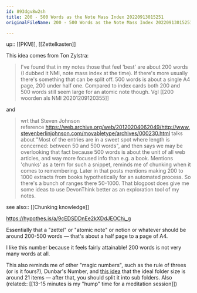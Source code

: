 ```yaml
---
id: 893dgv8w2sh
title: 200 - 500 Words as the Note Mass Index 20220913015251
originalFileName: 200 - 500 Words as the Note Mass Index 20220913015251.md

---
```


up:: [[PKM]], [[Zettelkasten]]

This idea comes from Ton Zylstra:

> I've found that in my notes those that feel 'best' are about 200 words (I dubbed it NMI, note mass index at the time). If there's more usually there's something that can be split off. 500 words is about a single A4 page, 200 under half one. Compared to index cards both 200 and 500 words still seem large for an atomic note though. Vgl [[200 woorden als NMI 20201209120355]]

and

> wrt that Steven Johnson reference <https://web.archive.org/web/20120204062049/http://www.stevenberlinjohnson.com/movabletype/archives/000230.html> talks about "Most of the entries are in a sweet spot where length is concerned: between 50 and 500 words", and then says we may be overlooking that fact because 500 words is about the unit of all web articles, and way more focused info than e.g. a book. Mentions 'chunks' as a term for such a snippet, reminds me of chunking when it comes to remembering. Later in that posts mentions making 200 to 1000 extracts from books hypothetically for an automated process. So there's a bunch of ranges there 50-1000. That blogpost does give me some ideas to use DevonThink better as an exploration tool of my notes.

see also:: [[Chunking knowledge]]

https://hypothes.is/a/9cEDSDDnEe2kXDdJEOCh\_g

Essentially that a "zettel" or "atomic note" or notion or whatever should be around 200-500 words — that's about a half page to a page of A4.

I like this number because it feels fairly attainable! 200 words is not very many words at all.

This also reminds me of other "magic numbers", such as the rule of threes (or is it fours?), Dunbar's Number, and [this idea](https://twitter.com/zsviczian/status/1535981412108623873) that the ideal folder size is around 21 items — after that, you should split it into sub folders. Also (related:: [[13-15 minutes is my "hump" time for a meditation session]])
